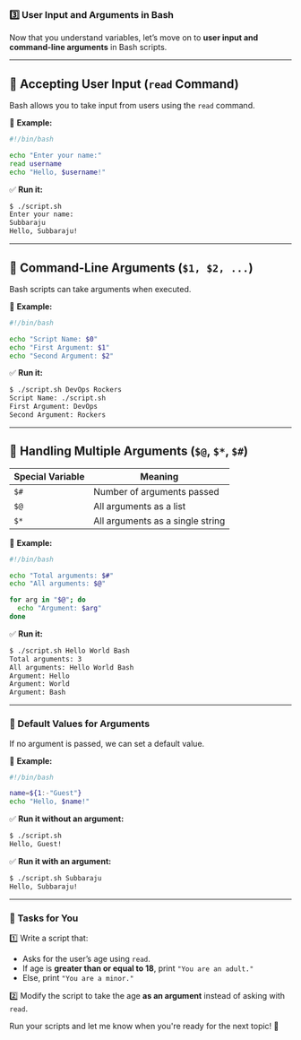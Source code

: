 ### **3️⃣ User Input and Arguments in Bash**  

Now that you understand variables, let’s move on to **user input and command-line arguments** in Bash scripts.  

---

## **🔹 Accepting User Input (`read` Command)**
Bash allows you to take input from users using the `read` command.

📌 **Example:**
```bash
#!/bin/bash

echo "Enter your name:"
read username
echo "Hello, $username!"
```
✅ **Run it:**  
```bash
$ ./script.sh
Enter your name:
Subbaraju
Hello, Subbaraju!
```

---

## **🔹 Command-Line Arguments (`$1, $2, ...`)**
Bash scripts can take arguments when executed.

📌 **Example:**
```bash
#!/bin/bash

echo "Script Name: $0"
echo "First Argument: $1"
echo "Second Argument: $2"
```
✅ **Run it:**  
```bash
$ ./script.sh DevOps Rockers
Script Name: ./script.sh
First Argument: DevOps
Second Argument: Rockers
```

---

## **🔹 Handling Multiple Arguments (`$@`, `$*`, `$#`)**
| Special Variable | Meaning |
|-----------------|---------|
| `$#` | Number of arguments passed |
| `$@` | All arguments as a list |
| `$*` | All arguments as a single string |

📌 **Example:**
```bash
#!/bin/bash

echo "Total arguments: $#"
echo "All arguments: $@"

for arg in "$@"; do
  echo "Argument: $arg"
done
```
✅ **Run it:**  
```bash
$ ./script.sh Hello World Bash
Total arguments: 3
All arguments: Hello World Bash
Argument: Hello
Argument: World
Argument: Bash
```

---

### **🔹 Default Values for Arguments**
If no argument is passed, we can set a default value.

📌 **Example:**
```bash
#!/bin/bash

name=${1:-"Guest"}
echo "Hello, $name!"
```
✅ **Run it without an argument:**  
```bash
$ ./script.sh
Hello, Guest!
```
✅ **Run it with an argument:**  
```bash
$ ./script.sh Subbaraju
Hello, Subbaraju!
```

---

### **📝 Tasks for You**
1️⃣ Write a script that:
   - Asks for the user’s age using `read`.
   - If age is **greater than or equal to 18**, print `"You are an adult."`
   - Else, print `"You are a minor."`  

2️⃣ Modify the script to take the age **as an argument** instead of asking with `read`.  

Run your scripts and let me know when you're ready for the next topic! 🚀